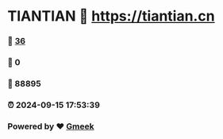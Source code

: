 # TIANTIAN :link: https://tiantian.cn 
### :page_facing_up: [36](https://tiantian.cn/tag.html) 
### :speech_balloon: 0 
### :hibiscus: 88895 
### :alarm_clock: 2024-09-15 17:53:39 
### Powered by :heart: [Gmeek](https://github.com/Meekdai/Gmeek)
